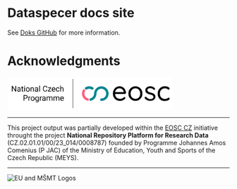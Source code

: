 # Dataspecer docs site

See [Doks GitHub](https://github.com/h-enk/doks-child-theme) for more information.

# Acknowledgments

<p align="left"> <img src="assets/images/eosc-cz.webp" alt="EOSC CZ Logo" height="75"> </p>

---

This project output was partially developed within the [EOSC CZ](https://www.eosc.cz/projekty/narodni-podpora-pro-eosc) initiative throught the project **National Repository Platform for Research Data** (CZ.02.01.01/00/23_014/0008787) founded by Programme Johannes Amos Comenius (P JAC) of the Ministry of Education, Youth and Sports of the Czech Republic (MEYS).

---
<p align="left"> <img src="assets/images/eu-mšmt.webp" alt="EU and MŠMT Logos" height="80"> </p>